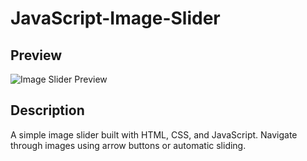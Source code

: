 # JavaScript-Image-Slider
## Preview
![Image Slider Preview](./preview.gif)

## Description
A simple image slider built with HTML, CSS, and JavaScript. Navigate through images using arrow buttons or automatic sliding.
